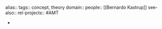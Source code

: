 alias::
tags:: concept, theory
domain::
people:: [[Bernardo Kastrup]]
see-also::
rel-projects:: #AMT


-
